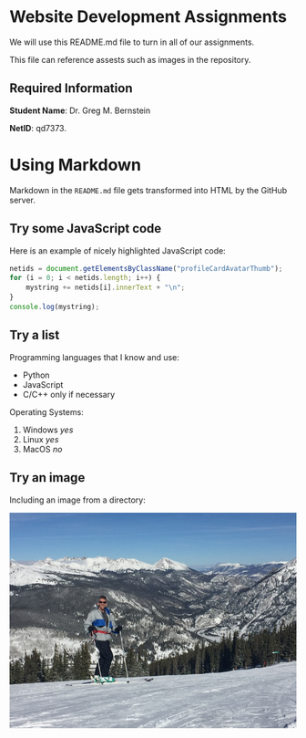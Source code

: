 # Website Development Assignments

We will use this README.md file to turn in all of our assignments.

This file can reference assests such as images in the repository.

## Required Information

**Student Name**:  Dr. Greg M. Bernstein

**NetID**: qd7373.

# Using Markdown

Markdown in the `README.md` file gets transformed into HTML by the GitHub server.

## Try some JavaScript code

Here is an example of nicely highlighted JavaScript code:

```javascript
netids = document.getElementsByClassName("profileCardAvatarThumb");
for (i = 0; i < netids.length; i++) {
    mystring += netids[i].innerText + "\n";
}
console.log(mystring);
```

## Try a list

Programming languages that I know and use:

* Python
* JavaScript
* C/C++ only if necessary

Operating Systems:

1. Windows *yes*
2. Linux *yes*
3. MacOS *no*

## Try an image

Including an image from a directory:

![](images/GregCuMt.JPG)


